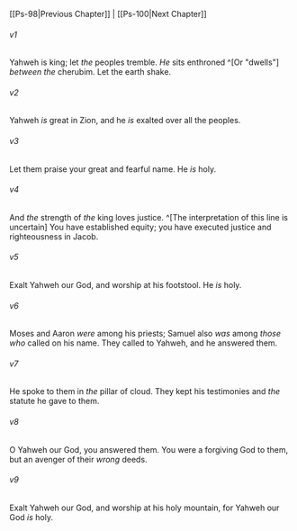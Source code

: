 ﻿---
aliases:
  - Psalms 99
---

[[Ps-98|Previous Chapter]] | [[Ps-100|Next Chapter]]

###### v1
Yahweh is king; let _the_ peoples tremble.
_He_ sits enthroned ^[Or "dwells"] _between the_ cherubim. Let the earth shake.

###### v2
Yahweh _is_ great in Zion,
and he _is_ exalted over all the peoples.

###### v3
Let them praise your great and fearful name.
He _is_ holy.

###### v4
And _the_ strength of _the_ king loves justice. ^[The interpretation of this line is uncertain]
You have established equity;
you have executed justice and righteousness in Jacob.

###### v5
Exalt Yahweh our God,
and worship at his footstool.
He _is_ holy.

###### v6
Moses and Aaron _were_ among his priests;
Samuel also _was_ among _those who_ called on his name.
They called to Yahweh, and he answered them.

###### v7
He spoke to them in _the_ pillar of cloud.
They kept his testimonies and _the_ statute he gave to them.

###### v8
O Yahweh our God, you answered them.
You were a forgiving God to them,
but an avenger of their _wrong_ deeds.

###### v9
Exalt Yahweh our God,
and worship at his holy mountain,
for Yahweh our God _is_ holy.